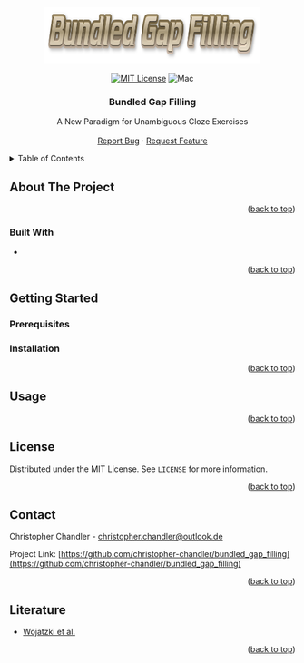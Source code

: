 <div id="top"></div>

<!-- PROJECT SHIELDS -->

<!-- PROJECT LOGO -->
<br />
<div align="center">
  <a href="https://github.com/christopher-chandler/bundled_gap_filling">
        <img src="documentation /readme/logo.png" alt="Logo" width="380" height="100">
  </a>

 [![MIT License][license-shield]][license-url]  ![Mac][Mac-shield]

<h3 align="center">Bundled Gap Filling</h3>

  <p align="center">
A New Paradigm for Unambiguous Cloze Exercises
    <br />
    <br />
    <a href="https://github.com/christopher-chandler/bundled_gap_filling/issues">Report Bug</a>
    ·
    <a href="https://github.com/christopher-chandler/bundled_gap_filling/issues">Request Feature</a>
  </p>
</div>


<!-- TABLE OF CONTENTS -->
<details>
  <summary>Table of Contents</summary>
  <ol>
    <li>
      <a href="#about-the-project">About The Project</a>
      <ul>
        <li><a href="#built-with">Built With</a></li>
      </ul>
    </li>
    <li>
      <a href="#getting-started">Getting Started</a>
      <ul>
        <li><a href="#prerequisites">Prerequisites</a></li>
        <li><a href="#installation">Installation</a></li>
      </ul>
    </li>
    <li><a href="#usage">Usage</a></li>
    <li><a href="#license">License</a></li>
    <li><a href="#contact">Contact</a></li>
    <li><a href="#literature">Literature</a></li>
  </ol>
</details>

<!-- ABOUT THE PROJECT -->
## About The Project

<div align="center">
  <a href="https://github.com/christopher-chandler/bundled_gap_filling">
  </a>
</div>
<p align="right">(<a href="#top">back to top</a>)</p>

### Built With
- 

<p align="right">(<a href="#top">back to top</a>)</p>

<!-- GETTING STARTED -->
## Getting Started
 

### Prerequisites
 

### Installation
 

<p align="right">(<a href="#top">back to top</a>)</p>

<!-- USAGE EXAMPLES -->
## Usage
 
<p align="right">(<a href="#top">back to top</a>)</p>


<!-- LICENSE -->
## License
Distributed under the MIT License. See `LICENSE` for more information.

<p align="right">(<a href="#top">back to top</a>)</p>

<!-- CONTACT -->
## Contact
Christopher Chandler - christopher.chandler@outlook.de


Project Link: [https://github.com/christopher-chandler/bundled_gap_filling](https://github.com/christopher-chandler/bundled_gap_filling)

<p align="right">(<a href="#top">back to top</a>)</p>

<!-- Literature -->
## Literature
* [Wojatzki et al.](https://aclanthology.org/W16-0519.pdf)

<p align="right">(<a href="#top">back to top</a>)</p>

<!-- MARKDOWN LINKS & IMAGES -->
<!-- https://www.markdownguide.org/basic-syntax/#reference-style-links -->

[contributors-shield]: https://img.shields.io/github/contributors/christopher-chandler/bundled_gap_filling?color=green&logoColor=%20
[contributors-url]: https://github.com/christopher-chandler/bundled_gap_filling/graphs/contributors

[stars-shield]: https://img.shields.io/github/stars/christopher-chandler/bundled_gap_filling?logoColor=yellow&style=social
[stars-url]: https://github.com/christopher-chandler/bundled_gap_filling/stargazers

[license-shield]: https://img.shields.io/github/license/christopher-chandler/bundled_gap_filling?color=yellow
[license-url]: https://github.com/christopher-chandler/bundled_gap_filling/blob/master/LICENSE.txt

[download-shield]: https://img.shields.io/github/downloads/christopher-chandler/bundled_gap_filling/total

[windows-shield]:  https://img.shields.io/badge/Windows-Tested-purple 
[mac-shield]: https://img.shields.io/badge/Mac-Tested-purple
[version-shield]: https://img.shields.io/badge/Version-0.0.1-brightgreen
[update-shield]: https://img.shields.io/badge/Last_Updated-11_23-blue
